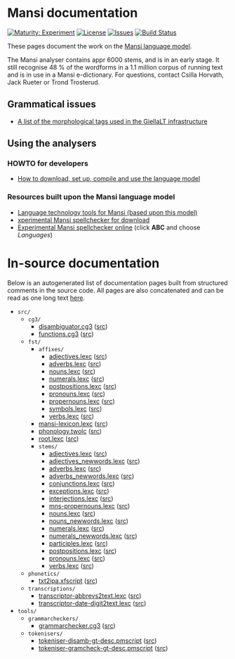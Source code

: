 # Mansi documentation

[![Maturity: Experiment](https://img.shields.io/badge/Maturity-Experiment-black.svg)](https://giellalt.github.io/MaturityClassification.html)
[![License](https://img.shields.io/github/license/giellalt/lang-mns)](https://github.com/giellalt/lang-mns/blob/main/LICENSE)
[![Issues](https://img.shields.io/github/issues/giellalt/lang-mns)](https://github.com/giellalt/lang-mns/issues)
[![Build Status](https://divvun-tc.thetc.se/api/github/v1/repository/giellalt/lang-mns/main/badge.svg)](https://github.com/giellalt/lang-mns/actions)

These pages document the work on the [Mansi language model](https://github.com/giellalt/lang-mns).

The Mansi analyser contains appr 6000 stems, and is in an early stage. It
still recognise 48 % of the wordforms in a 1.1 million corpus of
running text and is in use in a Mansi e-dictionary.  For questions,
contact Csilla Horvath, Jack Rueter or Trond Trosterud.


## Grammatical issues

* [A list of the morphological tags used in the GiellaLT infrastructure](/lang/common/MorphologicalTags.html)


## Using the analysers

### HOWTO for developers

* [How to download, set up, compile and use the language model](/tools/docu-sme-manual.html)

### Resources built upon the Mansi language model

* [Language technology tools for Mansi (based upon this model)](https://giellatekno.uit.no/cgi/index.mns.eng.html)
* [xperimental Mansi spellchecker for download](https://divvun.org/proofing/proofing.html)
* [Experimental Mansi spellchecker online](https://divvun.org/proofing/online-speller.html) (click **ABC** and choose *Languages*)

# In-source documentation

Below is an autogenerated list of documentation pages built from structured comments in the source code. All pages are also concatenated and can be read as one long text [here](mns.md).

* `src/`
    * `cg3/`
        * [disambiguator.cg3](src-cg3-disambiguator.cg3.html) ([src](https://github.com/giellalt/lang-mns/blob/main/src/cg3/disambiguator.cg3))
        * [functions.cg3](src-cg3-functions.cg3.html) ([src](https://github.com/giellalt/lang-mns/blob/main/src/cg3/functions.cg3))
    * `fst/`
        * `affixes/`
            * [adjectives.lexc](src-fst-affixes-adjectives.lexc.html) ([src](https://github.com/giellalt/lang-mns/blob/main/src/fst/affixes/adjectives.lexc))
            * [adverbs.lexc](src-fst-affixes-adverbs.lexc.html) ([src](https://github.com/giellalt/lang-mns/blob/main/src/fst/affixes/adverbs.lexc))
            * [nouns.lexc](src-fst-affixes-nouns.lexc.html) ([src](https://github.com/giellalt/lang-mns/blob/main/src/fst/affixes/nouns.lexc))
            * [numerals.lexc](src-fst-affixes-numerals.lexc.html) ([src](https://github.com/giellalt/lang-mns/blob/main/src/fst/affixes/numerals.lexc))
            * [postpositions.lexc](src-fst-affixes-postpositions.lexc.html) ([src](https://github.com/giellalt/lang-mns/blob/main/src/fst/affixes/postpositions.lexc))
            * [pronouns.lexc](src-fst-affixes-pronouns.lexc.html) ([src](https://github.com/giellalt/lang-mns/blob/main/src/fst/affixes/pronouns.lexc))
            * [propernouns.lexc](src-fst-affixes-propernouns.lexc.html) ([src](https://github.com/giellalt/lang-mns/blob/main/src/fst/affixes/propernouns.lexc))
            * [symbols.lexc](src-fst-affixes-symbols.lexc.html) ([src](https://github.com/giellalt/lang-mns/blob/main/src/fst/affixes/symbols.lexc))
            * [verbs.lexc](src-fst-affixes-verbs.lexc.html) ([src](https://github.com/giellalt/lang-mns/blob/main/src/fst/affixes/verbs.lexc))
        * [mansi-lexicon.lexc](src-fst-mansi-lexicon.lexc.html) ([src](https://github.com/giellalt/lang-mns/blob/main/src/fst/mansi-lexicon.lexc))
        * [phonology.twolc](src-fst-phonology.twolc.html) ([src](https://github.com/giellalt/lang-mns/blob/main/src/fst/phonology.twolc))
        * [root.lexc](src-fst-root.lexc.html) ([src](https://github.com/giellalt/lang-mns/blob/main/src/fst/root.lexc))
        * `stems/`
            * [adjectives.lexc](src-fst-stems-adjectives.lexc.html) ([src](https://github.com/giellalt/lang-mns/blob/main/src/fst/stems/adjectives.lexc))
            * [adjectives_newwords.lexc](src-fst-stems-adjectives_newwords.lexc.html) ([src](https://github.com/giellalt/lang-mns/blob/main/src/fst/stems/adjectives_newwords.lexc))
            * [adverbs.lexc](src-fst-stems-adverbs.lexc.html) ([src](https://github.com/giellalt/lang-mns/blob/main/src/fst/stems/adverbs.lexc))
            * [adverbs_newwords.lexc](src-fst-stems-adverbs_newwords.lexc.html) ([src](https://github.com/giellalt/lang-mns/blob/main/src/fst/stems/adverbs_newwords.lexc))
            * [conjunctions.lexc](src-fst-stems-conjunctions.lexc.html) ([src](https://github.com/giellalt/lang-mns/blob/main/src/fst/stems/conjunctions.lexc))
            * [exceptions.lexc](src-fst-stems-exceptions.lexc.html) ([src](https://github.com/giellalt/lang-mns/blob/main/src/fst/stems/exceptions.lexc))
            * [interjections.lexc](src-fst-stems-interjections.lexc.html) ([src](https://github.com/giellalt/lang-mns/blob/main/src/fst/stems/interjections.lexc))
            * [mns-propernouns.lexc](src-fst-stems-mns-propernouns.lexc.html) ([src](https://github.com/giellalt/lang-mns/blob/main/src/fst/stems/mns-propernouns.lexc))
            * [nouns.lexc](src-fst-stems-nouns.lexc.html) ([src](https://github.com/giellalt/lang-mns/blob/main/src/fst/stems/nouns.lexc))
            * [nouns_newwords.lexc](src-fst-stems-nouns_newwords.lexc.html) ([src](https://github.com/giellalt/lang-mns/blob/main/src/fst/stems/nouns_newwords.lexc))
            * [numerals.lexc](src-fst-stems-numerals.lexc.html) ([src](https://github.com/giellalt/lang-mns/blob/main/src/fst/stems/numerals.lexc))
            * [numerals_newwords.lexc](src-fst-stems-numerals_newwords.lexc.html) ([src](https://github.com/giellalt/lang-mns/blob/main/src/fst/stems/numerals_newwords.lexc))
            * [participles.lexc](src-fst-stems-participles.lexc.html) ([src](https://github.com/giellalt/lang-mns/blob/main/src/fst/stems/participles.lexc))
            * [postpositions.lexc](src-fst-stems-postpositions.lexc.html) ([src](https://github.com/giellalt/lang-mns/blob/main/src/fst/stems/postpositions.lexc))
            * [pronouns.lexc](src-fst-stems-pronouns.lexc.html) ([src](https://github.com/giellalt/lang-mns/blob/main/src/fst/stems/pronouns.lexc))
            * [verbs.lexc](src-fst-stems-verbs.lexc.html) ([src](https://github.com/giellalt/lang-mns/blob/main/src/fst/stems/verbs.lexc))
    * `phonetics/`
        * [txt2ipa.xfscript](src-phonetics-txt2ipa.xfscript.html) ([src](https://github.com/giellalt/lang-mns/blob/main/src/phonetics/txt2ipa.xfscript))
    * `transcriptions/`
        * [transcriptor-abbrevs2text.lexc](src-transcriptions-transcriptor-abbrevs2text.lexc.html) ([src](https://github.com/giellalt/lang-mns/blob/main/src/transcriptions/transcriptor-abbrevs2text.lexc))
        * [transcriptor-date-digit2text.lexc](src-transcriptions-transcriptor-date-digit2text.lexc.html) ([src](https://github.com/giellalt/lang-mns/blob/main/src/transcriptions/transcriptor-date-digit2text.lexc))
* `tools/`
    * `grammarcheckers/`
        * [grammarchecker.cg3](tools-grammarcheckers-grammarchecker.cg3.html) ([src](https://github.com/giellalt/lang-mns/blob/main/tools/grammarcheckers/grammarchecker.cg3))
    * `tokenisers/`
        * [tokeniser-disamb-gt-desc.pmscript](tools-tokenisers-tokeniser-disamb-gt-desc.pmscript.html) ([src](https://github.com/giellalt/lang-mns/blob/main/tools/tokenisers/tokeniser-disamb-gt-desc.pmscript))
        * [tokeniser-gramcheck-gt-desc.pmscript](tools-tokenisers-tokeniser-gramcheck-gt-desc.pmscript.html) ([src](https://github.com/giellalt/lang-mns/blob/main/tools/tokenisers/tokeniser-gramcheck-gt-desc.pmscript))
